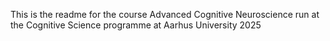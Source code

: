 This is the readme for the course Advanced Cognitive Neuroscience run at the Cognitive Science programme at Aarhus University 2025
